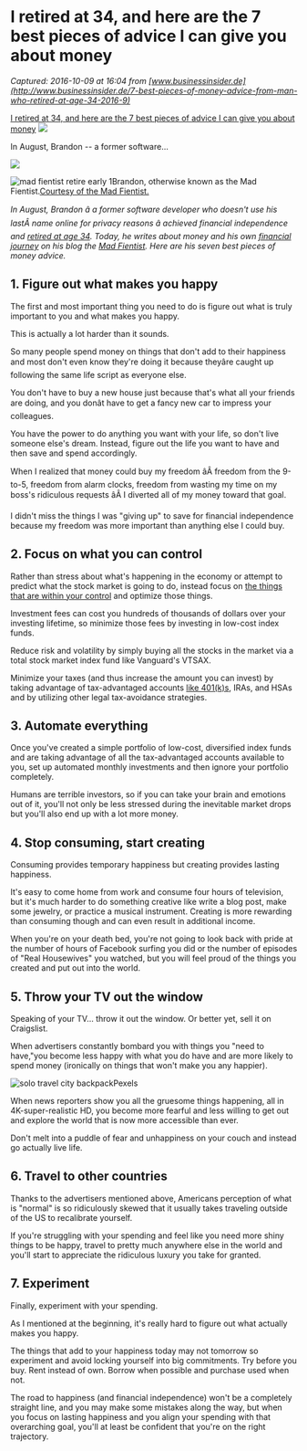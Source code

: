 # I retired at 34, and here are the 7 best pieces of advice I can give you about money

_Captured: 2016-10-09 at 16:04 from [www.businessinsider.de](http://www.businessinsider.de/7-best-pieces-of-money-advice-from-man-who-retired-at-age-34-2016-9)_

[I retired at 34, and here are the 7 best pieces of advice I can give you about money](http://www.businessinsider.de/7-best-pieces-of-money-advice-from-man-who-retired-at-age-34-2016-9) ![](http://static5.businessinsider.de/image/57ebbc74dd089599398b4757-100-100/i-retired-at-34-and-here-are-the-7-best-pieces-of-advice-i-can-give-you-about-money.jpg)

In August, Brandon -- a former software...

[ ![](http://ww251.smartadserver.com/call/pubi/79630/\('post'\)/4459/S/14760146731/?) ](http://ww251.smartadserver.com/call/pubjumpi/79630/\('post'/\[4459/S/14760146731/?)

![mad fientist retire early 1](http://static3.businessinsider.de/image/57eac41add0895e9518b465f-800/mad-fientist-retire-early-1.jpg)Brandon, otherwise known as the Mad Fientist.[Courtesy of the Mad Fientist.](http://www.madfientist.com/)

_In August, Brandon â a former software developer who doesn't use his lastÂ name online for privacy reasons â achieved financial independence and [retired at age 34](http://www.businessinsider.com/mad-fientist-early-retirement-spreadsheet-2016-8). Today, he writes about money and his own [financial journey](http://www.businessinsider.com/early-retirement-bad-savings-habit-to-avoid-2016-9) on his blog the [Mad Fientist](http://www.madfientist.com/). Here are his seven best pieces of money advice._

## 1\. Figure out what makes you happy

The first and most important thing you need to do is figure out what is truly important to you and what makes you happy.

This is actually a lot harder than it sounds.

So many people spend money on things that don't add to their happiness and most don't even know they're doing it because theyâre caught up following the same life script as everyone else.

You don't have to buy a new house just because that's what all your friends are doing, and you donât have to get a fancy new car to impress your colleagues.

You have the power to do anything you want with your life, so don't live someone else's dream. Instead, figure out the life you want to have and then save and spend accordingly.

When I realized that money could buy my freedom âÂ freedom from the 9-to-5, freedom from alarm clocks, freedom from wasting my time on my boss's ridiculous requests âÂ I diverted all of my money toward that goal.

I didn't miss the things I was "giving up" to save for financial independence because my freedom was more important than anything else I could buy.

## 2\. Focus on what you can control

Rather than stress about what's happening in the economy or attempt to predict what the stock market is going to do, instead focus on [the things that are within your control](http://www.businessinsider.com/life-changing-quick-money-lessons-2016-7/#-8) and optimize those things.

Investment fees can cost you hundreds of thousands of dollars over your investing lifetime, so minimize those fees by investing in low-cost index funds.

Reduce risk and volatility by simply buying all the stocks in the market via a total stock market index fund like Vanguard's VTSAX.

Minimize your taxes (and thus increase the amount you can invest) by taking advantage of tax-advantaged accounts [like 401(k)s](http://www.businessinsider.com/best-investment-advice-from-26-year-old-with-six-figure-net-worth-2016-9), IRAs, and HSAs and by utilizing other legal tax-avoidance strategies.

## 3\. Automate everything

Once you've created a simple portfolio of low-cost, diversified index funds and are taking advantage of all the tax-advantaged accounts available to you, set up automated monthly investments and then ignore your portfolio completely.

Humans are terrible investors, so if you can take your brain and emotions out of it, you'll not only be less stressed during the inevitable market drops but you'll also end up with a lot more money.

## 4\. Stop consuming, start creating

Consuming provides temporary happiness but creating provides lasting happiness.

It's easy to come home from work and consume four hours of television, but it's much harder to do something creative like write a blog post, make some jewelry, or practice a musical instrument. Creating is more rewarding than consuming though and can even result in additional income.

When you're on your death bed, you're not going to look back with pride at the number of hours of Facebook surfing you did or the number of episodes of "Real Housewives" you watched, but you will feel proud of the things you created and put out into the world.

## 5\. Throw your TV out the window

Speaking of your TV... throw it out the window. Or better yet, sell it on Craigslist.

When advertisers constantly bombard you with things you "need to have,"you become less happy with what you do have and are more likely to spend money (ironically on things that won't make you any happier).

![solo travel city backpack](http://static6.businessinsider.de/image/57c0aedbdd08955d3e8b480e-1200/pexels-photo-94750.jpeg)Pexels

When news reporters show you all the gruesome things happening, all in 4K-super-realistic HD, you become more fearful and less willing to get out and explore the world that is now more accessible than ever.

Don't melt into a puddle of fear and unhappiness on your couch and instead go actually live life.

## 6\. Travel to other countries

Thanks to the advertisers mentioned above, Americans perception of what is "normal" is so ridiculously skewed that it usually takes traveling outside of the US to recalibrate yourself.

If you're struggling with your spending and feel like you need more shiny things to be happy, travel to pretty much anywhere else in the world and you'll start to appreciate the ridiculous luxury you take for granted.

## 7\. Experiment

Finally, experiment with your spending.

As I mentioned at the beginning, it's really hard to figure out what actually makes you happy.

The things that add to your happiness today may not tomorrow so experiment and avoid locking yourself into big commitments. Try before you buy. Rent instead of own. Borrow when possible and purchase used when not.

The road to happiness (and financial independence) won't be a completely straight line, and you may make some mistakes along the way, but when you focus on lasting happiness and you align your spending with that overarching goal, you'll at least be confident that you're on the right trajectory.

